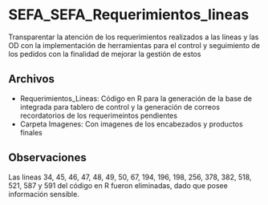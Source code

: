# SEFA_SEFA_Requerimientos_lineas
Transparentar la atención de los requerimientos realizados a las líneas y las OD con la implementación de herramientas para el control y seguimiento de los pedidos con la finalidad de mejorar la gestión de estos

## Archivos
- Requerimientos_Lineas: Código en R para la generación de la base de integrada para tablero de control y la generación de correos recordatorios de los requerimeintos pendientes
- Carpeta Imagenes: Con imagenes de los encabezados y productos finales

## Observaciones
Las lineas 34, 45, 46, 47, 48, 49, 50, 67, 194, 196, 198, 256, 378, 382, 518, 521, 587 y 591 del código en R fueron eliminadas, dado que posee información sensible.

